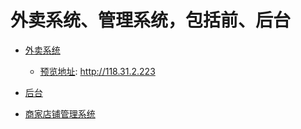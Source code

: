 # 外卖系统、管理系统，包括前、后台

- [外卖系统](https://github.com/linhuibin98/order-client)
  - [预览地址](http://118.31.2.223): http://118.31.2.223

- [后台](https://github.com/linhuibin98/order-server)

- [商家店铺管理系统](https://github.com/linhuibin98/order-cms)